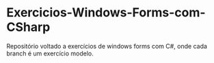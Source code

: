 # Exercicios-Windows-Forms-com-CSharp
Repositório voltado a exercícios de windows forms com C#, onde cada branch é um exercício modelo.
